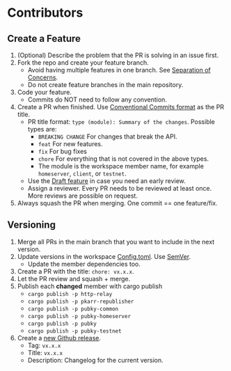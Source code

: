 # Contributors

## Create a Feature

1. (Optional) Describe the problem that the PR is solving in an issue first.
2. Fork the repo and create your feature branch. 
    -  Avoid having multiple features in one branch. See [Separation of Concerns](https://nalexn.github.io/separation-of-concerns/).
    -  Do not create feature branches in the main repository.
3. Code your feature.
    - Commits do NOT need to follow any convention.
4. Create a PR when finished. Use [Conventional Commits format](https://www.conventionalcommits.org/) as the PR title.
    - PR title format: `type (module): Summary of the changes`. Possible types are:
        - `BREAKING CHANGE` For changes that break the API.
        - `feat` For new features.
        - `fix` For bug fixes
        - `chore` For everything that is not covered in the above types.
        - The module is the workspace member name, for example `homeserver`, `client`, or `testnet`.
    - Use the [Draft feature](https://github.blog/2019-02-14-introducing-draft-pull-requests/) in case you need an early review.
    - Assign a reviewer. Every PR needs to be reviewed at least once. More reviews are possible on request.
5. Always squash the PR when merging. One commit == one feature/fix.

## Versioning

1. Merge all PRs in the main branch that you want to include in the next version.
2. Update versions in the workspace [Config.toml](./Cargo.toml). Use [SemVer](https://semver.org/).
    - Update the member dependencies too. 
4. Create a PR with the title: `chore: vx.x.x`.
5. Let the PR review and squash + merge.
6. Publish each **changed** member with cargo publish
    - `cargo publish -p http-relay`
    - `cargo publish -p pkarr-republisher`
    - `cargo publish -p pubky-common`
    - `cargo publish -p pubky-homeserver`
    - `cargo publish -p pubky`
    - `cargo publish -p pubky-testnet`
7. Create a [new Github release](https://github.com/pubky/pubky-core/releases/new).
    - Tag: `vx.x.x`
    - Title: `vx.x.x`
    - Description: Changelog for the current version.
